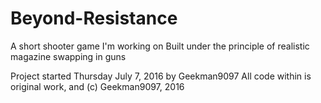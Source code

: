 # Beyond-Resistance
A short shooter game I'm working on
Built under the principle of realistic magazine swapping in guns

Project started Thursday July 7, 2016 by Geekman9097
All code within is original work, and (c) Geekman9097, 2016
